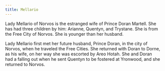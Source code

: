 ```yaml
---
title: Mellario
---
```


Lady Mellario of Norvos is the estranged wife of Prince Doran Martell. She has had three children by him: Arianne, Quentyn, and Trystane. She is from the Free City of Norvos. She is younger than her husband.

Lady Mellario first met her future husband, Prince Doran, in the city of Norvos, when he traveled the Free Cities. She returned with Doran to Dorne, as his wife, on her way she was escorted by Areo Hotah. She and Doran had a falling out when he sent Quentyn to be fostered at Yronwood, and she returned to Norvos.


